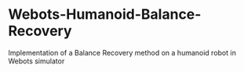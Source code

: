 # Webots-Humanoid-Balance-Recovery
Implementation of a Balance Recovery method on a humanoid robot in Webots simulator
